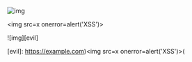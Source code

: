 ![img][ref]

[ref]: https://example.com
<img src=x onerror=alert('XSS')>

![img][evil]

[evil]: https://example.com)<img src=x onerror=alert('XSS')>(